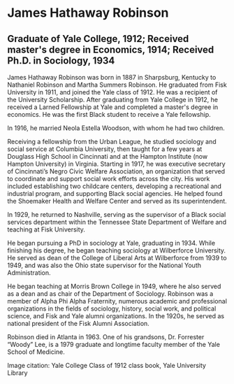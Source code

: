 # James Hathaway Robinson
## Graduate of Yale College, 1912; Received master's degree in Economics, 1914; Received Ph.D. in Sociology, 1934
James Hathaway Robinson was born in 1887 in Sharpsburg, Kentucky to Nathaniel Robinson and Martha Summers Robinson. He graduated from Fisk University in 1911, and joined the Yale class of 1912. He was a recipient of the University Scholarship. After graduating from Yale College in 1912, he received a Larned Fellowship at Yale and completed a master's degree in economics. He was the first Black student to receive a Yale fellowship. 

In 1916, he married Neola Estella Woodson, with whom he had two children.

Receiving a fellowship from the Urban League, he studied sociology and social service at Columbia University, then taught for a few years at Douglass High School in Cincinnati and at the Hampton Institute (now Hampton University) in Virginia. Starting in 1917, he was executive secretary of Cincinnati’s Negro Civic Welfare Association, an organization that served to coordinate and support social work efforts across the city. His work included establishing two childcare centers, developing a recreational and industrial program, and supporting Black social agencies. He helped found the Shoemaker Health and Welfare Center and served as its superintendent. 

In 1929, he returned to Nashville, serving as the supervisor of a Black social services department within the Tennessee State Department of Welfare and teaching at Fisk University. 

He began pursuing a PhD in sociology at Yale, graduating in 1934. While finishing his degree, he began teaching sociology at Wilberforce University. He served as dean of the College of Liberal Arts at Wilberforce from 1939 to 1949, and was also the Ohio state supervisor for the National Youth Administration.

He began teaching at Morris Brown College in 1949, where he also served as a dean and as chair of the Department of Sociology.
Robinson was a member of Alpha Phi Alpha Fraternity, numerous academic and professional organizations in the fields of sociology, history, social work, and political science, and Fisk and Yale alumni organizations. In the 1920s, he served as national president of the Fisk Alumni Association.

Robinson died in Atlanta in 1963. One of his grandsons, Dr. Forrester “Woody” Lee, is a 1979 graduate and longtime faculty member of the Yale School of Medicine.

Image citation: Yale College Class of 1912 class book, Yale University Library
